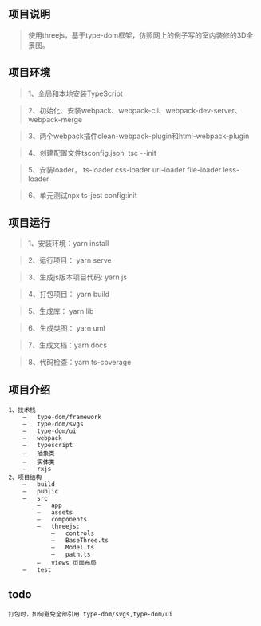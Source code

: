 ## 项目说明

> 使用threejs，基于type-dom框架，仿照网上的例子写的室内装修的3D全景图。

## 项目环境

> 1、全局和本地安装TypeScript

> 2、初始化、安装webpack、webpack-cli、webpack-dev-server、webpack-merge

> 3、两个webpack插件clean-webpack-plugin和html-webpack-plugin

> 4、创建配置文件tsconfig.json, tsc --init

> 5、安装loader， ts-loader css-loader url-loader file-loader less-loader

> 6、单元测试npx ts-jest config:init

## 项目运行

> 1、安装环境：yarn install

> 2、运行项目： yarn serve

> 3、生成js版本项目代码: yarn js

> 4、打包项目： yarn build

> 5、生成库： yarn lib

> 6、生成类图： yarn uml

> 7、生成文档：yarn docs

> 8、代码检查：yarn ts-coverage

## 项目介绍

    1、技术栈
        –	type-dom/framework
        –	type-dom/svgs
        –	type-dom/ui
        –	webpack
        –	typescript
        –	抽象类
        –	实体类
        –	rxjs
    2、项目结构
        –	build
        –	public
        –	src
            –	app
            –	assets
            –	components
            –	threejs:
                –	controls
                –	BaseThree.ts
                –	Model.ts
                –	path.ts
            –	views 页面布局
        –	test

## todo

    打包时，如何避免全部引用 type-dom/svgs,type-dom/ui

